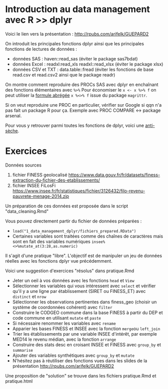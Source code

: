 # Introduction au data management avec R >> dplyr

Voici le lien vers la présentation : http://rpubs.com/arifelk/GUEPARD2

On introduit les principales fonctions dplyr ainsi que les principales fonctions de lectures de données : 
- données SAS : haven::read_sas (éviter le package sas7bdat)
- données Excel : readxl:read_xls readxl::read_xlsx (éviter le package xlsx)
- données CSV et TXT : data.table::fread (éviter les fonctions de base read.csv et read.csv2 ainsi que le package readr)

On montre comment reproduire des PROCs SAS avec dplyr en enchaînant des fonctions élémentaires avec `%>%`
Pour économiser le `x <- x %>% f` on peut utiliser la <a href="https://stackoverflow.com/questions/46275951/magrittr-two-way-pipe-and-multiple-conditions">formule abrégée</a> `x %<>% f` issue du package `magrittr`.

Si on veut reproduire une PROC en particulier, vérifier sur Google si qqn n'a pas fait un package R pour ça. Exemple avec PROC COMPARE <-> package arsenal.

Pour vous y retrouver parmi toutes les fonctions de dplyr, voici une <a href="https://www.rstudio.com/wp-content/uploads/2016/01/data-wrangling-french.pdf"> anti-sèche</a>.

# Exercices

Données sources
1) fichier FINESS geolocalisé
  https://www.data.gouv.fr/fr/datasets/finess-extraction-du-fichier-des-etablissements/
2) fichier INSEE FiLosFi
  https://www.insee.fr/fr/statistiques/fichier/3126432/filo-revenu-pauvrete-menage-2014.zip

Un préparation de ces données est proposée dans le script
"data_cleaning.Rmd"

Vous pouvez directement partir du fichier de données préparées :
- `load("1_data_management_dplyr/fichiers_prepared.RData")`
- Certaines variables sont traitées comme des chaînes de caractères mais sont en fait des variables numériques `insee%<>%mutate_at(3:28,as.numeric)`




Il s'agit d'une pratique "libre". L'objectif est de manipuler un jeu de données réelles avec les fonctions dplyr vue précédemment.

Voici une suggestion d'exercices "résolus" dans pratique.Rmd 
- Jeter un oeil à vos données avec les fonctions `head` et `View`
- Sélectionner les variables qui vous intéressent avec `select` et vérifier qu'il y a une ligne par établissement (SIRET ou FINESS_ET) avec `distinct` et `nrow`
- Sélectionner les observations pertinentes dans finess_geo (choisir un système de coordonnées cohérent) avec `filter`
- Construire le CODGEO commune dans la base FINESS à partir du DEP et code commune en utilisant `mutate` et `paste`
- Si nécessaire renommer les variables avec `rename`
- Apparier les bases FINESS et INSEE avec la fonction `merge`ou `left_join`
- Trier les établissements par une variable INSEE d'intérêt, par exemple MED14 le revenu médian, avec la fonction `arrange`
- Construire des stats desc en croisant INSEE et FINESS avec `group_by` et `summarise`
- Ajouter des variables synthétiques avec `group_by` et `mutate`
- N'hésitez pas à réutiliser des fonctions vues dans les slides de la présentation http://rpubs.com/arifelk/GUEPARD2

Une proposition de "solution" se trouve dans les fichiers pratique.Rmd et pratique.html
